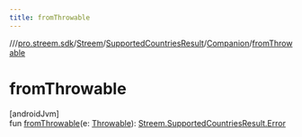 ```yaml
---
title: fromThrowable
---
```

//[<root>](../../../../../index.html)/[pro.streem.sdk](../../../index.html)/[Streem](../../index.html)/[SupportedCountriesResult](../index.html)/[Companion](index.html)/[fromThrowable](from-throwable.html)



# fromThrowable



[androidJvm]\
fun [fromThrowable](from-throwable.html)(e: [Throwable](https://kotlinlang.org/api/latest/jvm/stdlib/kotlin/-throwable/index.html)): [Streem.SupportedCountriesResult.Error](../-error/index.html)




